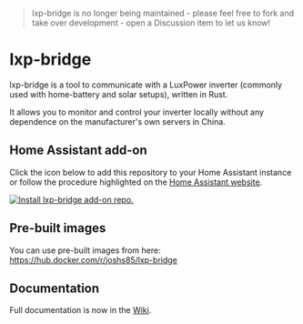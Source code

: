 > lxp-bridge is no longer being maintained - please feel free to fork and take over development - open a Discussion item to let us know!

# lxp-bridge

lxp-bridge is a tool to communicate with a LuxPower inverter (commonly used with home-battery and solar setups), written in Rust.

It allows you to monitor and control your inverter locally without any dependence on the manufacturer's own servers in China.

## Home Assistant add-on
Click the icon below to add this repository to your Home Assistant instance or follow the procedure highlighted on the [Home Assistant website](https://home-assistant.io/hassio/installing_third_party_addons).

[![Install lxp-bridge add-on repo.](https://my.home-assistant.io/badges/supervisor_add_addon_repository.svg)](https://my.home-assistant.io/redirect/supervisor_add_addon_repository/?repository_url=https%3A%2F%2Fgithub.com%2Fjoshs85%2Flxp-bridge)

## Pre-built images
You can use pre-built images from here: https://hub.docker.com/r/joshs85/lxp-bridge

## Documentation

Full documentation is now in the [Wiki](https://github.com/joshs85/lxp-bridge/wiki).
